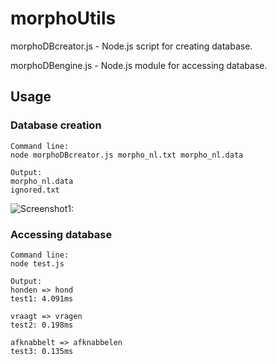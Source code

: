 morphoUtils
==========

morphoDBcreator.js - Node.js script for creating database.

morphoDBengine.js - Node.js module for accessing database.


## Usage

### Database creation

```
Command line:
node morphoDBcreator.js morpho_nl.txt morpho_nl.data

Output:
morpho_nl.data
ignored.txt

```
![Screenshot1:](https://s10.postimg.org/cwd472q4p/Screenshot_2018-02-28_21-49-04.png)

### Accessing database

```
Command line:
node test.js

Output:
honden => hond
test1: 4.091ms

vraagt => vragen
test2: 0.198ms

afknabbelt => afknabbelen
test3: 0.135ms

```
